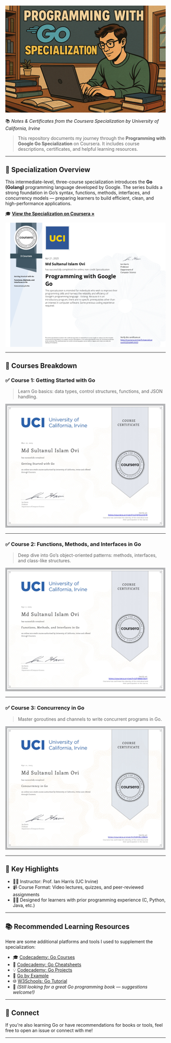 ![Specialization Certificate](go.png)

📚 _Notes & Certificates from the Coursera Specialization by University of California, Irvine_

> This repository documents my journey through the **Programming with Google Go Specialization** on Coursera. It includes course descriptions, certificates, and helpful learning resources.

---

## 📌 Specialization Overview

This intermediate-level, three-course specialization introduces the **Go (Golang)** programming language developed by Google. The series builds a strong foundation in Go’s syntax, functions, methods, interfaces, and concurrency models — preparing learners to build efficient, clean, and high-performance applications.

🎓 **[View the Specialization on Coursera »](https://www.coursera.org/specializations/google-golang)**  
 
![Specialization Certificate](certificates/certificate.jpg)

---

## 📘 Courses Breakdown

### ✅ Course 1: Getting Started with Go

> Learn Go basics: data types, control structures, functions, and JSON handling.

![Course 01 Certificate](certificates/Course_01_certificate.jpg)

---

### ✅ Course 2: Functions, Methods, and Interfaces in Go

> Deep dive into Go’s object-oriented patterns: methods, interfaces, and class-like structures.

![Course 02 Certificate](certificates/Course_02_certificate.jpg)

---

### ✅ Course 3: Concurrency in Go

> Master goroutines and channels to write concurrent programs in Go.

![Course 03 Certificate](certificates/Course_03_certificate.jpg)

---

## 🧠 Key Highlights

- 👨‍🏫 Instructor: Prof. Ian Harris (UC Irvine)
- 📹 Course Format: Video lectures, quizzes, and peer-reviewed assignments
- 🧑‍💻 Designed for learners with prior programming experience (C, Python, Java, etc.)

---

## 📚 Recommended Learning Resources

Here are some additional platforms and tools I used to supplement the specialization:

- 🎓 [Codecademy: Go Courses](https://www.codecademy.com/catalog/language/go)
- 📝 [Codecademy: Go Cheatsheets](https://www.codecademy.com/resources/cheatsheets/language/go)
- 💡 [Codecademy: Go Projects](https://www.codecademy.com/projects/language/go)
- 📘 [Go by Example](https://gobyexample.com/)
- 🌐 [W3Schools: Go Tutorial](https://www.w3schools.com/go/index.php)
- 📖 _(Still looking for a great Go programming book — suggestions welcome!)_

---

## 💬 Connect

If you're also learning Go or have recommendations for books or tools, feel free to open an issue or connect with me!

---
